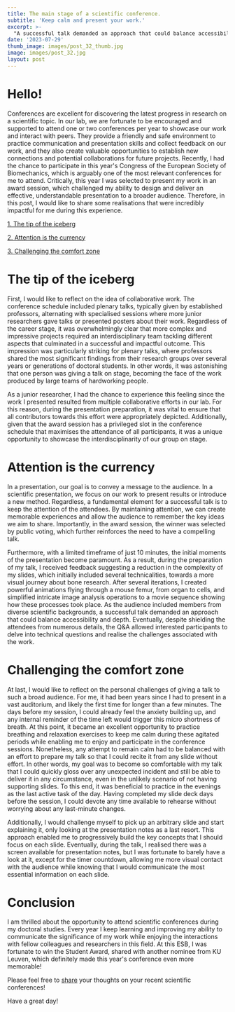 ```yaml
---
title: The main stage of a scientific conference.
subtitle: 'Keep calm and present your work.'
excerpt: >-
  "A successful talk demanded an approach that could balance accessibility and depth!"
date: '2023-07-29'
thumb_image: images/post_32_thumb.jpg
image: images/post_32.jpg
layout: post
---
```


# Hello!

Conferences are excellent for discovering the latest progress in research on a scientific topic. In our lab, we are fortunate to be encouraged and supported to attend one or two conferences per year to showcase our work and interact with peers. They provide a friendly and safe environment to practice communication and presentation skills and collect feedback on our work, and they also create valuable opportunities to establish new connections and potential collaborations for future projects. Recently, I had the chance to participate in this year's Congress of the European Society of Biomechanics, which is arguably one of the most relevant conferences for me to attend. Critically, this year I was selected to present my work in an award session, which challenged my ability to design and deliver an effective, understandable presentation to a broader audience. Therefore, in this post, I would like to share some realisations that were incredibly impactful for me during this experience.

[1. The tip of the iceberg](#iceberg)

[2. Attention is the currency](#attention)

[3. Challenging the comfort zone](#comfort_zone)

# <a name="iceberg">The tip of the iceberg</a>

First, I would like to reflect on the idea of collaborative work. The conference schedule included plenary talks, typically given by established professors, alternating with specialised sessions where more junior researchers gave talks or presented posters about their work. Regardless of the career stage, it was overwhelmingly clear that more complex and impressive projects required an interdisciplinary team tackling different aspects that culminated in a successful and impactful outcome. This impression was particularly striking for plenary talks, where professors shared the most significant findings from their research groups over several years or generations of doctoral students. In other words, it was astonishing that one person was giving a talk on stage, becoming the face of the work produced by large teams of hardworking people.

As a junior researcher, I had the chance to experience this feeling since the work I presented resulted from multiple collaborative efforts in our lab. For this reason, during the presentation preparation, it was vital to ensure that all contributors towards this effort were appropriately depicted. Additionally, given that the award session has a privileged slot in the conference schedule that maximises the attendance of all participants, it was a unique opportunity to showcase the interdisciplinarity of our group on stage.



# <a name="attention">Attention is the currency</a>

In a presentation, our goal is to convey a message to the audience. In a scientific presentation, we focus on our work to present results or introduce a new method. Regardless, a fundamental element for a successful talk is to keep the attention of the attendees. By maintaining attention, we can create memorable experiences and allow the audience to remember the key ideas we aim to share. Importantly, in the award session, the winner was selected by public voting, which further reinforces the need to have a compelling talk.

Furthermore, with a limited timeframe of just 10 minutes, the initial moments of the presentation become paramount. As a result, during the preparation of my talk, I received feedback suggesting a reduction in the complexity of my slides, which initially included several technicalities, towards a more visual journey about bone research. After several iterations, I created powerful animations flying through a mouse femur, from organ to cells, and simplified intricate image analysis operations to a movie sequence showing how these processes took place. As the audience included members from diverse scientific backgrounds, a successful talk demanded an approach that could balance accessibility and depth. Eventually, despite shielding the attendees from numerous details, the Q&A allowed interested participants to delve into technical questions and realise the challenges associated with the work.


# <a name="comfort_zone">Challenging the comfort zone</a>

At last, I would like to reflect on the personal challenges of giving a talk to such a broad audience. For me, it had been years since I had to present in a vast auditorium, and likely the first time for longer than a few minutes. The days before my session, I could already feel the anxiety building up, and any internal reminder of the time left would trigger this micro shortness of breath. At this point, it became an excellent opportunity to practice breathing and relaxation exercises to keep me calm during these agitated periods while enabling me to enjoy and participate in the conference sessions. Nonetheless, any attempt to remain calm had to be balanced with an effort to prepare my talk so that I could recite it from any slide without effort. In other words, my goal was to become so comfortable with my talk that I could quickly gloss over any unexpected incident and still be able to deliver it in any circumstance, even in the unlikely scenario of not having supporting slides. To this end, it was beneficial to practice in the evenings as the last active task of the day. Having completed my slide deck days before the session, I could devote any time available to rehearse without worrying about any last-minute changes.

Additionally, I would challenge myself to pick up an arbitrary slide and start explaining it, only looking at the presentation notes as a last resort. This approach enabled me to progressively build the key concepts that I should focus on each slide. Eventually, during the talk, I realised there was a screen available for presentation notes, but I was fortunate to barely have a look at it, except for the timer countdown, allowing me more visual contact with the audience while knowing that I would communicate the most essential information on each slide.


# Conclusion

I am thrilled about the opportunity to attend scientific conferences during my doctoral studies. Every year I keep learning and improving my ability to communicate the significance of my work while enjoying the interactions with fellow colleagues and researchers in this field. At this ESB, I was fortunate to win the Student Award, shared with another nominee from KU Leuven, which definitely made this year's conference even more memorable!

Please feel free to [share](https://twitter.com/_franciscomcm) your thoughts on your recent scientific conferences!

Have a great day!
